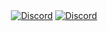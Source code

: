 <p align="center">
<a href="https://discord.gg/nPMF9KASS5"><img align="center" alt="Discord" src="https://img.shields.io/discord/786750604419792926?color=BBADA1&label=DISCORD&logo=discord&logoColor=white&style=for-the-badge"></a>
<a href="https://discord.gg/pmpVeAEsxz"><img align="center" alt="Discord" src="https://img.shields.io/discord/786750604419792926?color=BBADA1&label=ClickUp&logo=trello&logoColor=white&style=for-the-badge"></a>
</p>

